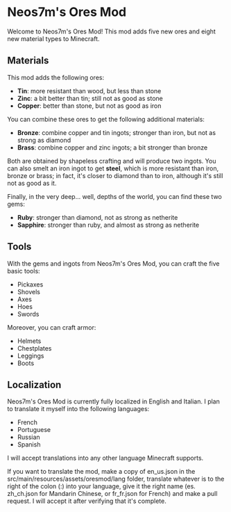 ﻿# Neos7m's Ores Mod
Welcome to Neos7m's Ores Mod!
This mod adds five new ores and eight new material types to Minecraft.
## Materials
This mod adds the following ores:

 - **Tin**: more resistant than wood, but less than stone
 - **Zinc**: a bit better than tin; still not as good as stone
 - **Copper**: better than stone, but not as good as iron
 
 You can combine these ores to get the following additional materials:
 - **Bronze**: combine copper and tin ingots; stronger than iron, but not as strong as diamond
 - **Brass**: combine copper and zinc ingots; a bit stronger than bronze

Both are obtained by shapeless crafting and will produce two ingots.
You can also smelt an iron ingot to get **steel**, which is more resistant than iron, bronze or brass; in fact, it's closer to diamond than to iron, although it's still not as good as it.

Finally, in the very deep... well, depths of the world, you can find these two gems:

- **Ruby**: stronger than diamond, not as strong as netherite
- **Sapphire**: stronger than ruby, and almost as strong as netherite

## Tools
With the gems and ingots from Neos7m's Ores Mod, you can craft the five basic tools:

- Pickaxes
- Shovels
- Axes
- Hoes
- Swords

Moreover, you can craft armor:

- Helmets
- Chestplates
- Leggings
- Boots

## Localization
Neos7m's Ores Mod is currently fully localized in English and Italian.
I plan to translate it myself into the following languages:

- French
- Portuguese
- Russian
- Spanish

I will accept translations into any other language Minecraft supports.

If you want to translate the mod, make a copy of en_us.json in the 
src/main/resources/assets/oresmod/lang folder, translate whatever is
to the right of the colon (:) into your language, give it the right name
(es. zh_ch.json for Mandarin Chinese, or fr_fr.json for French) and make
a pull request. I will accept it after verifying that it's complete.